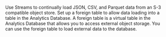 
Use Streams to continually load JSON, CSV, and Parquet data from an S-3 compatible object store. Set up a foreign table to allow data loading into a table in the Analytics Database. A foreign table is a virtual table in the Analytics Database that allows you to access external object storage. You can use the foreign table to load external data to the database.

